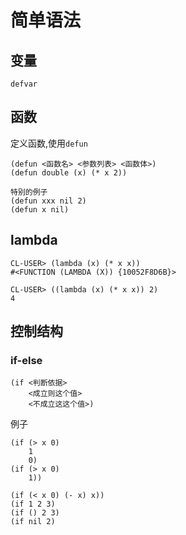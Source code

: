 # 简单语法


## 变量

`defvar`

## 函数

定义函数,使用`defun`

	(defun <函数名> <参数列表> <函数体>)
	(defun double (x) (* x 2))

	特别的例子
	(defun xxx nil 2)
	(defun x nil)


## lambda

	CL-USER> (lambda (x) (* x x))
	#<FUNCTION (LAMBDA (X)) {10052F8D6B}>

	CL-USER> ((lambda (x) (* x x)) 2)
	4


## 控制结构

### if-else


	(if <判断依据>
		<成立则这个值>
		<不成立这这个值>)

例子

	(if (> x 0)
		1
		0)
	(if (> x 0)
		1))

	(if (< x 0) (- x) x))
	(if 1 2 3)
	(if () 2 3)
	(if nil 2)

